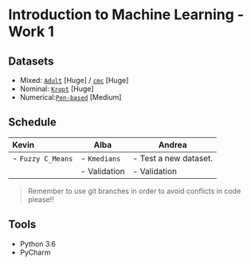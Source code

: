 # Introduction to Machine Learning - Work 1

## Datasets

- Mixed: [`Adult`](datasets/adult.arff) [Huge] / [`cmc`](datasets/cmc.arff) [Huge]
- Nominal: [`Kropt`](datasets/kropt.arff) [Huge] 
- Numerical:[`Pen-based`](datasets/pen-based.arff) [Medium]

## Schedule

| Kevin             | Alba         | Andrea                |
| :---------------- | ------------ | --------------------- |
| - `Fuzzy C_Means` | - `Kmedians` | - Test a new dataset. |
|                   | - Validation | - Validation          |

> Remember to use git branches in order to avoid conflicts in code please!!
>

## Tools

- Python 3.6
- PyCharm
